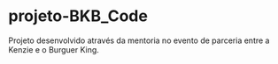 # projeto-BKB_Code
 Projeto desenvolvido através da mentoria no evento de parceria entre a Kenzie e o Burguer King.
